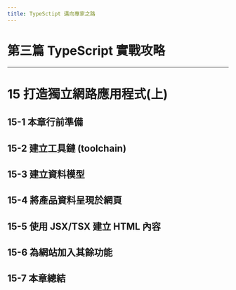 ```yaml
---
title: TypeSctipt 邁向專家之路
---
```


# 第三篇 TypeScript 實戰攻略
---
# 15 打造獨立網路應用程式(上)

## 15-1 本章行前準備
## 15-2 建立工具鏈 (toolchain)
## 15-3 建立資料模型
## 15-4 將產品資料呈現於網頁
## 15-5 使用 JSX/TSX 建立 HTML 內容
## 15-6 為網站加入其餘功能
## 15-7 本章總結
